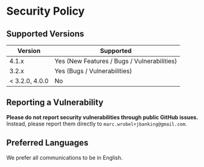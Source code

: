 # Security Policy

## Supported Versions

| Version        | Supported                                   |
|----------------|---------------------------------------------|
| 4.1.x          | Yes (New Features / Bugs / Vulnerabilities) |
| 3.2.x          | Yes (Bugs / Vulnerabilities)                |
| < 3.2.0, 4.0.0 | No                                          |

## Reporting a Vulnerability

**Please do not report security vulnerabilities through public GitHub issues.** Instead, please report them directly to `marc.wrobel+jbanking@gmail.com`.

## Preferred Languages

We prefer all communications to be in English.
